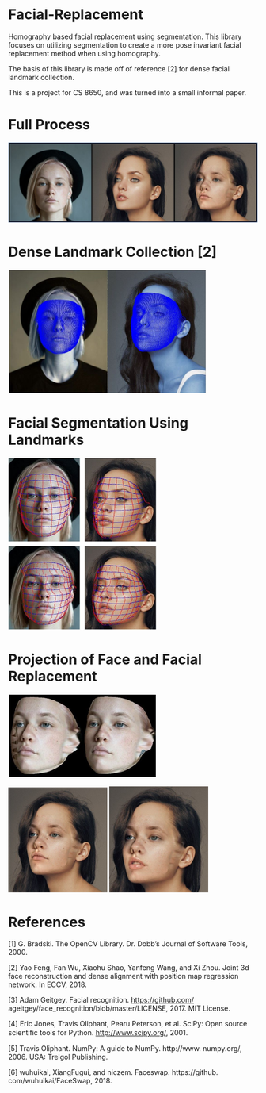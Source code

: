 # Facial-Replacement
Homography based facial replacement using segmentation. This library focuses on utilizing segmentation to create a more pose invariant facial replacement method when using homography.

The basis of this library is made off of reference [2] for dense facial landmark collection.

This is a project for CS 8650, and was turned into a small informal paper.

# Full Process
<img src="images/transformation_process.JPG" width="600" >


# Dense Landmark Collection [2]
<img src="images/face_dense.JPG" width="400" >


# Facial Segmentation Using Landmarks
<img src="images/all_face_segments.JPG" width="300" >


# Projection of Face and Facial Replacement
<img src="images/faces_changed.JPG" width="300" >



<img src="images/output2.jpg" width="200" > <img src="images/output3.jpg" width="200" >



# References

[1] G. Bradski. The OpenCV Library. Dr. Dobb’s Journal of Software Tools, 2000. 

[2] Yao Feng, Fan Wu, Xiaohu Shao, Yanfeng Wang, and Xi Zhou. Joint 3d face reconstruction and dense alignment with position map regression network. In ECCV, 2018. 

[3] Adam Geitgey. Facial recognition. https://github.com/ ageitgey/face_recognition/blob/master/LICENSE, 2017. MIT License. 

[4] Eric Jones, Travis Oliphant, Pearu Peterson, et al. SciPy: Open source scientiﬁc tools for Python. http://www.scipy.org/, 2001.

[5] Travis Oliphant. NumPy: A guide to NumPy. http://www. numpy.org/, 2006. USA: Trelgol Publishing. 

[6] wuhuikai, XiangFugui, and niczem. Faceswap. https://github. com/wuhuikai/FaceSwap, 2018. 
